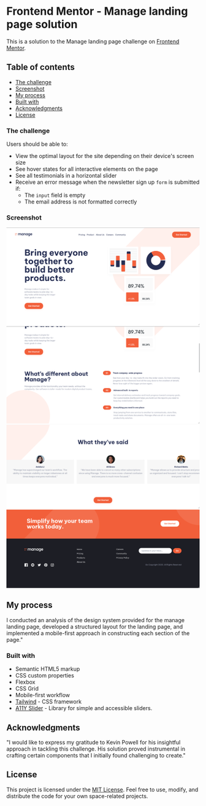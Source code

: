 # Frontend Mentor - Manage landing page solution

This is a solution to the Manage landing page challenge on [Frontend Mentor](https://www.frontendmentor.io/challenges/manage-landing-page-SLXqC6P5).

## Table of contents

- [The challenge](#the-challenge)
- [Screenshot](#screenshot)
- [My process](#my-process)
- [Built with](#built-with)
- [Acknowledgments](#acknowledgments)
- [License](#license)

### The challenge

Users should be able to:

- View the optimal layout for the site depending on their device's screen size
- See hover states for all interactive elements on the page
- See all testimonials in a horizontal slider
- Receive an error message when the newsletter sign up `form` is submitted if:
  - The `input` field is empty
  - The email address is not formatted correctly

### Screenshot

![Hero](./dist/./images/screenshot/Screenshot%201.png)
![About Manage](./dist/./images/screenshot/Screenshot%202.png)
![Slider](./dist/./images/screenshot/Screenshot%203.png)
![cta and Footer](./dist/./images/screenshot/Screenshot%204.png)

## My process

I conducted an analysis of the design system provided for the manage landing page, developed a structured layout for the landing page, and implemented a mobile-first approach in constructing each section of the page."

### Built with

- Semantic HTML5 markup
- CSS custom properties
- Flexbox
- CSS Grid
- Mobile-first workflow
- [Tailwind](https://tailwindcss.com/) - CSS framework
- [A11Y Slider](https://a11yslider.js.org/) - Library for simple and accessible sliders.

## Acknowledgments

"I would like to express my gratitude to Kevin Powell for his insightful approach in tackling this challenge. His solution proved instrumental in crafting certain components that I initially found challenging to create."

## License

This project is licensed under the [MIT License](LICENSE). Feel free to use, modify, and distribute the code for your own space-related projects.
